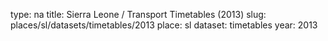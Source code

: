 type: na
title: Sierra Leone / Transport Timetables (2013)
slug: places/sl/datasets/timetables/2013
place: sl
dataset: timetables
year: 2013
